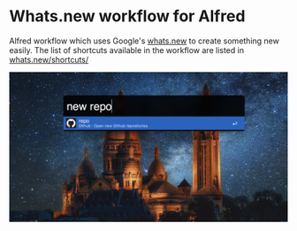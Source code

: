 # Whats.new workflow for Alfred

Alfred workflow which uses Google's [whats.new](https://whats.new/) to create something new easily. The list of shortcuts available in the workflow are listed in [whats.new/shortcuts/](https://whats.new/shortcuts/)

![workflow screenshot](screenshot.png)
